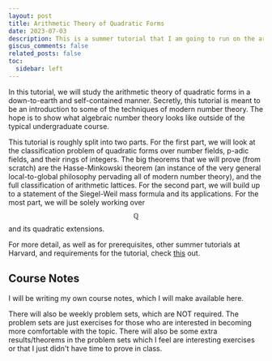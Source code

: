 ```yaml
---
layout: post
title: Arithmetic Theory of Quadratic Forms
date: 2023-07-03
description: This is a summer tutorial that I am going to run on the arithmetic theory of quadratic forms.
giscus_comments: false
related_posts: false
toc:
  sidebar: left
---
```

In this tutorial, we will study the arithmetic theory of quadratic forms in a down-to-earth and self-contained manner. Secretly, this tutorial is meant to be an introduction to some of the techniques of modern number theory. The hope is to show what algebraic number theory looks like outside of the typical undergraduate course.

This tutorial is roughly split into two parts. For the first part, we will look at the classification problem of quadratic forms over number fields, p-adic fields, and their rings of integers. The big theorems that we will prove (from scratch) are the Hasse-Minkowski theorem (an instance of the very general local-to-global philosophy pervading all of modern number theory), and the full classification of arithmetic lattices. For the second part, we will build up to a statement of the Siegel-Weil mass formula and its applications. For the most part, we will be solely working over $$\mathbb{Q}$$ and its quadratic extensions.

For more detail, as well as for prerequisites, other summer tutorials at Harvard, and requirements for the tutorial, check [this](https://www.math.harvard.edu/undergraduate/the-2023-summer-tutorial-program/) out.

## Course Notes

I will be writing my own course notes, which I will make available here.

There will also be weekly problem sets, which are NOT required. The problem sets are just exercises for those who are interested in becoming more comfortable with the topic. There will also be some extra results/theorems in the problem sets which I feel are interesting exercises or that I just didn't have time to prove in class.
